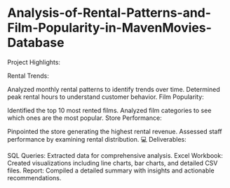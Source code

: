 # Analysis-of-Rental-Patterns-and-Film-Popularity-in-MavenMovies-Database


 Project Highlights:

Rental Trends:

Analyzed monthly rental patterns to identify trends over time.
Determined peak rental hours to understand customer behavior.
Film Popularity:

Identified the top 10 most rented films.
Analyzed film categories to see which ones are the most popular.
Store Performance:

Pinpointed the store generating the highest rental revenue.
Assessed staff performance by examining rental distribution.
💻 Deliverables:

SQL Queries: Extracted data for comprehensive analysis.
Excel Workbook: Created visualizations including line charts, bar charts, and detailed CSV files.
Report: Compiled a detailed summary with insights and actionable recommendations.
